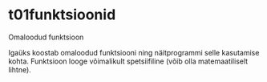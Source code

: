 # t01funktsioonid
Omaloodud funktsioon

Igaüks koostab omaloodud funktsiooni ning näitprogrammi selle kasutamise kohta.
Funktsioon looge võimalikult spetsiifiline (võib olla matemaatiliselt lihtne).